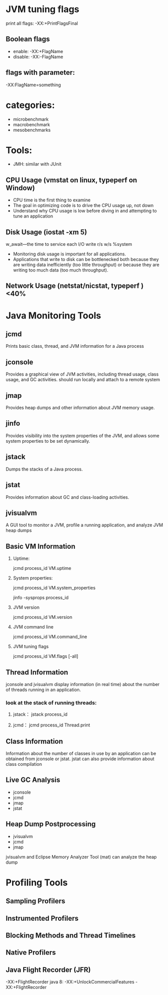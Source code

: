 # JVM tuning flags
  print all flags:  -XX:+PrintFlagsFinal
## Boolean flags
  - enable: -XX:+FlagName
  - disable: -XX:-FlagName

## flags with parameter:
  -XX:FlagName=something

# categories:
- microbenchmark
- macrobenchmark
- mesobenchmarks

# Tools:
-  JMH: similar with JUnit


## CPU Usage (vmstat on linux, typeperf on Window)
- CPU time is the first thing to examine
- The goal in optimizing code is to drive the CPU usage up, not down
- Understand why CPU usage is low before diving in and attempting
to tune an application

## Disk Usage (iostat -xm 5)
  w_await—the time to service each I/O write
  r/s w/s %system
  - Monitoring disk usage is important for all applications.
  - Applications that write to disk can be bottlenecked both
because they are writing data inefficiently (too little
throughput) or because they are writing too much data (too much
throughput).

## Network Usage (netstat/nicstat, typeperf ) <40%

# Java Monitoring Tools
## jcmd
 Prints basic class, thread, and JVM information for a Java
process

## jconsole
Provides a graphical view of JVM activities, including
thread usage, class usage, and GC activities. should run locally
and attach to a remote system

## jmap
Provides heap dumps and other information about JVM memory
usage.

## jinfo
Provides visibility into the system properties of the JVM,
and allows some system properties to be set dynamically.

## jstack
Dumps the stacks of a Java process.

## jstat
Provides information about GC and class-loading
activities.

## jvisualvm
A GUI tool to monitor a JVM, profile a running
application, and analyze JVM heap dumps

## Basic VM Information
1. Uptime:

    jcmd process_id VM.uptime

2. System properties:

    jcmd process_id VM.system_properties

    jinfo -sysprops process_id

3. JVM version
    
    jcmd process_id VM.version

4. JVM command line

     jcmd process_id VM.command_line

5. JVM tuning flags

    jcmd process_id VM.flags [-all]

## Thread Information

jconsole and jvisualvm display information (in real time)
about the number of threads running in an application.

### look at the stack of running threads: 
1. jstack：  jstack process_id

2. jcmd： jcmd process_id Thread.print

## Class Information

Information about the number of classes in use by an
application can be obtained from jconsole or jstat. jstat can
also provide information about class compilation

## Live GC Analysis
- jconsole
- jcmd
- jmap
- jstat

## Heap Dump Postprocessing
- jvisualvm
- jcmd
- jmap

 jvisualvm and Eclipse Memory Analyzer Tool (mat) can analyze the heap dump

# Profiling Tools
## Sampling Profilers
## Instrumented Profilers
## Blocking Methods and Thread Timelines
## Native Profilers
## Java Flight Recorder (JFR)
-XX:+FlightRecorder
java 8: -XX:+UnlockCommercialFeatures  -XX:+FlightRecorder